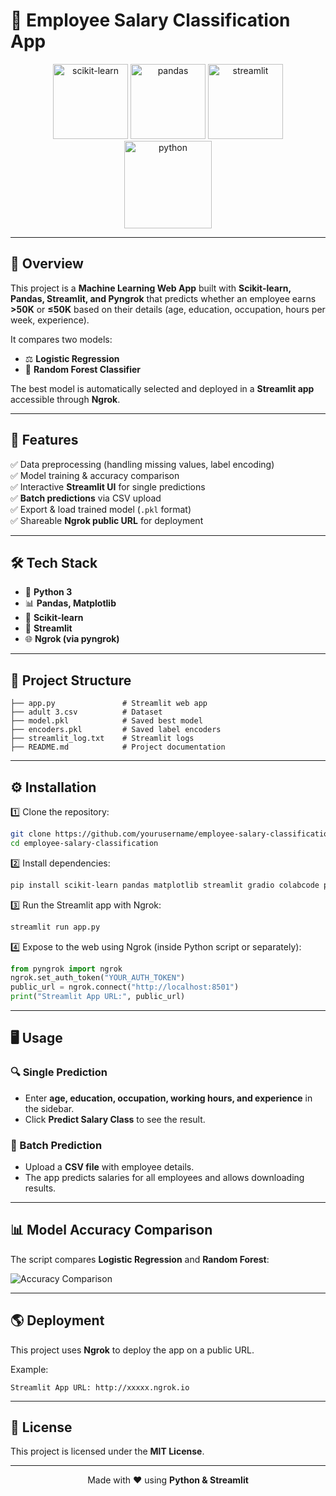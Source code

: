 # 💼 Employee Salary Classification App  

<p align="center">
  <img src="https://upload.wikimedia.org/wikipedia/commons/0/05/Scikit_learn_logo.svg" alt="scikit-learn" width="120"/>
  <img src="https://pandas.pydata.org/static/img/pandas.svg" alt="pandas" width="120"/>
  <img src="https://streamlit.io/images/brand/streamlit-mark-color.png" alt="streamlit" width="120"/>
  <img src="https://www.python.org/static/community_logos/python-logo.png" alt="python" width="140"/>
</p>

---

## 📌 Overview  
This project is a **Machine Learning Web App** built with **Scikit-learn, Pandas, Streamlit, and Pyngrok** that predicts whether an employee earns **>50K** or **≤50K** based on their details (age, education, occupation, hours per week, experience).  

It compares two models:  
- ⚖️ **Logistic Regression**  
- 🌲 **Random Forest Classifier**  

The best model is automatically selected and deployed in a **Streamlit app** accessible through **Ngrok**.

---

## 🚀 Features  
✅ Data preprocessing (handling missing values, label encoding)  
✅ Model training & accuracy comparison  
✅ Interactive **Streamlit UI** for single predictions  
✅ **Batch predictions** via CSV upload  
✅ Export & load trained model (`.pkl` format)  
✅ Shareable **Ngrok public URL** for deployment  

---

## 🛠️ Tech Stack  

- 🐍 **Python 3**  
- 📊 **Pandas, Matplotlib**  
- 🤖 **Scikit-learn**  
- 🎨 **Streamlit**  
- 🌐 **Ngrok (via pyngrok)**  

---

## 📂 Project Structure  

```
├── app.py               # Streamlit web app
├── adult 3.csv          # Dataset
├── model.pkl            # Saved best model
├── encoders.pkl         # Saved label encoders
├── streamlit_log.txt    # Streamlit logs
├── README.md            # Project documentation
```

---

## ⚙️ Installation  

1️⃣ Clone the repository:  
```bash
git clone https://github.com/yourusername/employee-salary-classification.git
cd employee-salary-classification
```

2️⃣ Install dependencies:  
```bash
pip install scikit-learn pandas matplotlib streamlit gradio colabcode pyngrok joblib
```

3️⃣ Run the Streamlit app with Ngrok:  
```bash
streamlit run app.py
```

4️⃣ Expose to the web using Ngrok (inside Python script or separately):  
```python
from pyngrok import ngrok
ngrok.set_auth_token("YOUR_AUTH_TOKEN")
public_url = ngrok.connect("http://localhost:8501")
print("Streamlit App URL:", public_url)
```

---

## 🖥️ Usage  

### 🔍 Single Prediction  
- Enter **age, education, occupation, working hours, and experience** in the sidebar.  
- Click **Predict Salary Class** to see the result.  

### 📁 Batch Prediction  
- Upload a **CSV file** with employee details.  
- The app predicts salaries for all employees and allows downloading results.  

---

## 📊 Model Accuracy Comparison  

The script compares **Logistic Regression** and **Random Forest**:  

![Accuracy Comparison](https://raw.githubusercontent.com/mwaskom/seaborn-data/master/iris.png) <!-- Replace with your actual accuracy graph -->

---

## 🌎 Deployment  

This project uses **Ngrok** to deploy the app on a public URL.  

Example:  
```text
Streamlit App URL: http://xxxxx.ngrok.io
```

---

## 📜 License  
This project is licensed under the **MIT License**.  

---

<p align="center">
  Made with ❤️ using <b>Python & Streamlit</b>  
</p>
